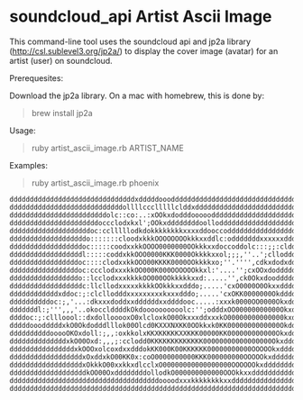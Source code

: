 soundcloud_api Artist Ascii Image
==============

This command-line tool uses the soundcloud api and jp2a library (http://csl.sublevel3.org/jp2a/)
to display the cover image (avatar) for an artist (user) on soundcloud.

Prerequesites: 

Download the jp2a library. On a mac with homebrew, this is done by:

  > brew install jp2a

Usage:
  > ruby artist_ascii_image.rb ARTIST_NAME

Examples:

  > ruby artist_ascii_image.rb phoenix

    dddddddddddddddddddddddddddddddxdddddooodddddddddddddddddddddddddddddddddd
    ddddddddddddddddddddddddddddollllccclllllclddxdddddddddddddddddddddddddddd
    ddddddddddddddddddddddddolc::co:..:xOOkxdodddooooodddddddddddddddddddddddd
    ddddddddddddddddddddddoccclodxkxl';OOkxddddddddoollodddddddddddddddddddddd
    ddddddddddddddddddddoc:cclllllodkdokkkkkkkkxxxxddooccodddddddddddddddddddd
    dddddddddddddddddddo:::::::cloodxkkkOOOOOOOOkkkxxddlc:odddddddxxxxxxdddddd
    ddddddddddddddddddoc:::::coodxxkkOOOO0000000OOkkkxxdoccoddolc:::;;:clddddd
    ddddddddddddddddddl:::::coddxkkOOO0000KKK0000Okkkkxxol;;;,''..';cllodddddd
    dddddddddddddddddoc::::clodxxkkOOO00KKKK0000OOkkkkxo;''.'''',cdkxdodxddddd
    dddddddddddddddddoc:ccclodxxxkkOO000K000OOOOOOkkxl:'....'';cxOOxdodddddddd
    dddddddddddddddddo::lcclodxxxkkkkOO000OOkkkkkxxd:.....'',ck0Okxdoodddddddd
    ddddddddddddddddddc:llcllodxxxxxkkkkOOkkkxxdddo;.....'cxO0000O0Okxxddddddd
    ddddddddddddxddoc:;:clcllodddxxxxxxxxxkxxxdddo;.....'cxOKK0000000Okddddddd
    ddddddddddoc:;,'...:dkxxxdoddxxddddddxxddddooc.....:xxxk0000OO0000Okxddddd
    dddddddl:;''',,,'..okocclddddkOkdoooooooooolc:'';odddxOO00000000000Okxdddd
    ddddoc:;:cllloool::dxdollooooxO0xlcloxkO00OkxxxddxxxkO00000000000000kxdddd
    dddddooodddddxkO0Okdodddlllok00Olcd0KXXXNXKK0OOkkxk0KK0000000000000Okddddd
    ddddddddddooooOKOxdoll:;,,:oxkkolxKKXKKKKKXXKKK00000KK000000000000Okxddddd
    ddddddddddddddxkO00Oxd:,,,;:cclodd0KKKKKKKKKKKKK00000000000000000Okxdddddd
    ddddddddddddddddxkOOOxolcoxdxxdddokKK000K00KKKKKK00000000000OOOOOkxddddddd
    ddddddddddddddddddxOxddxkO00KK0x:coO0000000000KKK000000000OOOOOkxddddddddd
    ddddddddddddddddddxOkkkO00xxkkxdlcclxO00000000000000000OOOOOOkxddddddddddd
    dddddddddddddddddddkOO00OxddddddddollodkO000000000000OOOkkxxdddddddddddddd
    dddddddddddddddddddddddddddddddddddddoooodxxxkkkkkkkkxxddddddddddddddddddd
    dddddddddddddddddddddddddddddddddddddddddddddddddddddddddddddddddddddddddd


